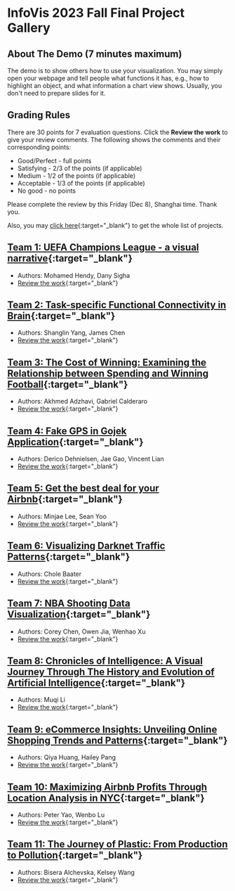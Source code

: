 # InfoVis 2023 Fall Final Project Gallery
## About The Demo (7 minutes maximum)
The demo is to show others how to use your visualization. You may simply open your webpage and tell people what functions it has, e.g., how to highlight an object, and what information a chart view shows. Usually, you don't need to prepare slides for it.

## Grading Rules
There are 30 points for 7 evaluation questions. Click the **Review the work** to give your review comments. The following shows the comments and their corresponding points:
- Good/Perfect - full points
- Satisfying - 2/3 of the points (if applicable)
- Medium - 1/2 of the points (if applicable)
- Acceptable - 1/3 of the points (if applicable)
- No good - no points


Please complete the review by this Friday (Dec 8), Shanghai time. Thank you.

Also, you may [click here](https://docs.google.com/spreadsheets/d/1ugQ-qJtL-AKNzLPPcTmI0MIkntwdHXonTe_cnVhUzM8/edit?usp=sharing){:target="_blank"} to get the whole list of projects. 

## [Team 1: UEFA Champions League - a visual narrative](./team1/index.html){:target="_blank"} 
- Authors: Mohamed Hendy, Dany Sigha
- [Review the work](https://forms.gle/2SgoZAaPjRpVjnJK7){:target="_blank"} 

## [Team 2: Task-specific Functional Connectivity in Brain](./team2/index.html){:target="_blank"} 
- Authors: Shanglin Yang, James Chen 
- [Review the work](https://forms.gle/ir4vuhWcUWdnHVTw5){:target="_blank"}

## [Team 3: The Cost of Winning: Examining the Relationship between Spending and Winning Football](./team3/index.html){:target="_blank"} 
- Authors: Akhmed Adzhavi, Gabriel Calderaro
- [Review the work](https://forms.gle/d8ymW7vvAuBn8zVq6){:target="_blank"}

## [Team 4: Fake GPS in Gojek Application](./team4/index.html){:target="_blank"} 
- Authors: Derico Dehnielsen, Jae Gao, Vincent Lian
- [Review the work](https://forms.gle/cAfysGVSD3w64BCE9){:target="_blank"}

## [Team 5: Get the best deal for your Airbnb](./team5/index.html){:target="_blank"} 
- Authors: Minjae Lee, Sean Yoo
- [Review the work](https://forms.gle/J5du55iZxXPU4jw99){:target="_blank"}

## [Team 6: Visualizing Darknet Traffic Patterns](./team6/index.html){:target="_blank"} 
- Authors: Chole Baater
- [Review the work](https://forms.gle/78JRBKw8iD6KWwdn9){:target="_blank"}

## [Team 7: NBA Shooting Data Visualization](./team7/index.html){:target="_blank"} 
- Authors: Corey Chen, Owen Jia, Wenhao Xu
- [Review the work](https://forms.gle/QjFRDnnkoTCTkqf96){:target="_blank"}

## [Team 8: Chronicles of Intelligence: A Visual Journey Through The History and Evolution of Artificial Intelligence](./team8/index.html){:target="_blank"} 
- Authors: Muqi Li
- [Review the work](https://forms.gle/ebFphJUzvZHBrzUv9){:target="_blank"}

## [Team 9: eCommerce Insights: Unveiling Online Shopping Trends and Patterns](./team9/index.html){:target="_blank"} 
- Authors: Qiya Huang, Hailey Pang
- [Review the work](https://forms.gle/Pargp8QLL5SzmfGR6){:target="_blank"}

## [Team 10: Maximizing Airbnb Profits Through Location Analysis in NYC](./team10/index.html){:target="_blank"} 
- Authors: Peter Yao, Wenbo Lu
- [Review the work](https://forms.gle/zrtVYdaB1SFfu1ht7){:target="_blank"}

## [Team 11: The Journey of Plastic: From Production to Pollution](./team11/index.html){:target="_blank"} 
- Authors: Bisera Alchevska, Kelsey Wang
- [Review the work](https://forms.gle/7iTHv8JThUz1aSa26){:target="_blank"}


